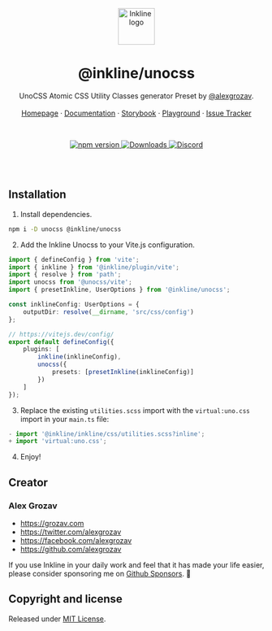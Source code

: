 <p align="center">
    <a href="http://inkline.io/">
        <img src="https://raw.githubusercontent.com/inkline/inkline.io/main/assets/images/logo/logo-black.svg" alt="Inkline logo" width=72 height=72>
    </a>
</p>

<h1 align="center">@inkline/unocss</h1>

<p align="center">
    UnoCSS Atomic CSS Utility Classes generator Preset by <a href="https://github.com/alexgrozav">@alexgrozav</a>.
    <br/>
    <br/>
    <a href="https://inkline.io">Homepage</a>
    ·
    <a href="https://inkline.io/docs/introduction">Documentation</a>
    ·
    <a href="https://storybook.inkline.io/">Storybook</a>
    ·
    <a href="https://stackblitz.com/edit/inkline?file=src/App.vue">Playground</a>
    ·
    <a href="https://github.com/inkline/inkline/issues">Issue Tracker</a>
</p>

<br/>

<p align="center">
    <a href="https://www.npmjs.com/package/@inkline/inkline">
        <img src="https://img.shields.io/npm/v/@inkline/unocss.svg" alt="npm version">
    </a>
    <a href="https://www.npmjs.com/package/@inkline/inkline">
        <img src="https://img.shields.io/npm/dm/@inkline/unocss.svg" alt="Downloads">
    </a>
    <a href="https://chat.inkline.io">
        <img src="https://img.shields.io/discord/550436704482492429.svg" alt="Discord">
    </a>
</p>

<br/>
<br/>

## Installation

1. Install dependencies.

~~~bash
npm i -D unocss @inkline/unocss
~~~

2. Add the Inkline Unocss to your Vite.js configuration.

~~~ts
import { defineConfig } from 'vite';
import { inkline } from '@inkline/plugin/vite';
import { resolve } from 'path';
import unocss from '@unocss/vite';
import { presetInkline, UserOptions } from '@inkline/unocss';

const inklineConfig: UserOptions = {
    outputDir: resolve(__dirname, 'src/css/config')
};

// https://vitejs.dev/config/
export default defineConfig({
    plugins: [
        inkline(inklineConfig),
        unocss({
            presets: [presetInkline(inklineConfig)]
        })
    ]
});
~~~

3. Replace the existing `utilities.scss` import with the `virtual:uno.css` import in your `main.ts` file:

```ts
- import '@inkline/inkline/css/utilities.scss?inline';
+ import 'virtual:uno.css';
```

4. Enjoy!


## Creator

### Alex Grozav

-   <https://grozav.com>
-   <https://twitter.com/alexgrozav>
-   <https://facebook.com/alexgrozav>
-   <https://github.com/alexgrozav>

If you use Inkline in your daily work and feel that it has made your life easier, please consider sponsoring me on [Github Sponsors](https://github.com/sponsors/alexgrozav). 💖

## Copyright and license

Released under [MIT License](https://github.com/inkline/unocss/blob/main/packages/docs/LICENSE).

